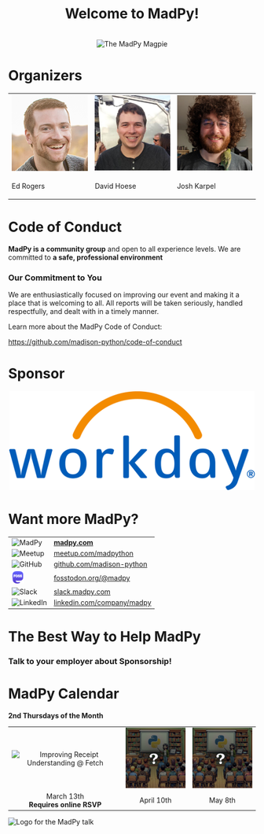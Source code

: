 <!-- [[[cog
import cog
from nbconvert.exporters import MarkdownExporter
from nbconvert.preprocessors import RegexRemovePreprocessor

rrp = RegexRemovePreprocessor()
rrp.patterns = (r"<style>",)
e = MarkdownExporter()
e.register_preprocessor(rrp, enabled=True)
(body, resources) = e.from_filename("welcome.ipynb")
cog.out(f"\n{body}\n")
]]] -->

<h1><center>Welcome to MadPy!</center></h1>
<br>
<center><img src="img/madpy-logo.png" alt="The MadPy Magpie" width="35%"/></center>

# Organizers

<table style="border:none; border-collapse:collapse; cellspacing:0; cellpadding:0">
  <tr>
    <td><img src="img/edrogers.jpg" alt="Ed Rogers" style="width: 300px;" /></td>
    <td><img src="img/djhoese.jpg" alt="David Hoese" style="width: 300px;" /></td>
    <td><img src="img/joshkarpel.jpg" alt="Josh Karpel" style="width: 300px;" /></td>
  </tr><tr>
    <td><p class="caption">Ed Rogers</p></td>
    <td><p class="caption">David Hoese</p></td>
    <td><p class="caption">Josh Karpel</p></td>
  </tr>
</table>

# Code of Conduct

**MadPy is a community group** and open to all experience levels. We are committed to **a safe, professional environment**

### Our Commitment to You

We are enthusiastically focused on improving our event and making it a place that is welcoming to all. All reports will be taken seriously, handled respectfully, and dealt with in a timely manner.

Learn more about the MadPy Code of Conduct:

https://github.com/madison-python/code-of-conduct


# Sponsor

<center><img src="img/workday-logo.png" alt="Sponsor Logo: Workday" width="500px"/></center>

# Want more MadPy?


<table style="border:none; border-collapse:collapse; cellspacing:0; cellpadding:0">
  <tr style="background-color: transparent; border: none;">
    <td style="border: none;"><img src="img/madpy-logo.png" alt="MadPy" style="width: 45px;" /></td><td style="vertical-align: middle; border: none;"><b><a href="https://madpy.com">madpy.com</a></b></td>
  </tr>
  <tr style="background-color: transparent; border: none;">
    <td style="border: none;"><img src="https://www.meetup.com/favicon.ico" alt="Meetup" style="width: 25px;" /></td><td style="vertical-align: middle; border: none;"><a href="https://www.meetup.com/madpython/">meetup.com/madpython</a></td>
  </tr>
  <tr style="background-color: transparent; border: none;">
    <td style="border: none;"><img src="https://www.github.com/favicon.ico" alt="GitHub" style="width: 25px;" /></td><td style="vertical-align: middle; border: none;"><a href="https://github.com/madison-python">github.com/madison-python</a></td>
  </tr>
  <tr style="background-color: transparent; border: none;">
    <td style="border: none;"><img src="img/fosstodon-logo.png" alt="Mastodon" style="width: 25px;" /></td><td style="vertical-align: middle; border: none;"><a href="https://fosstodon.org/@madpy">fosstodon.org/@madpy</a></td>
  </tr>
  <tr style="background-color: transparent; border: none;">
    <td style="border: none;"><img src="https://www.slack.com/favicon.ico" alt="Slack" style="width: 25px;" /></td><td style="vertical-align: middle; border: none;"><a href="https://slack.madpy.com">slack.madpy.com</a></td>
  </tr>
  <tr style="background-color: transparent; border: none;">
    <td style="border: none;"><img src="https://www.linkedin.com/favicon.ico" alt="LinkedIn" style="width: 25px;" /></td><td style="vertical-align: middle; border: none;"><a href="https://linkedin.com/company/madpy">linkedin.com/company/madpy</a></td>
  </tr>
</table>


# The Best Way to Help MadPy

### Talk to your employer about Sponsorship!

# MadPy Calendar

**2nd Thursdays of the Month**
<table style="width: 100%; table-layout: fixed; border:none; border-collapse:collapse; cellspacing:0; cellpadding:0">
    <tr>
        <td style="width: 46%; text-align: center;">
            <img src="https://madpy.com/static/images/2025-03-13-Improving-Receipt-Understanding-Social-Card-1792x1024.png" alt="Improving Receipt Understanding @ Fetch" style="width: 100%; height: auto;">
        </td>
        <td style="width: 27%; text-align: center;">
            <img src="img/Unknown-Social-Card.png" alt="TBD" style="width: 100%; height: auto;">
        </td>
        <td style="width: 27%; text-align: center;">
            <img src="img/Unknown-Social-Card.png" alt="TBD" style="width: 100%; height: auto;">
        </td>
    </tr>
    <tr>
        <td style="text-align: center;">March 13th<br><strong>Requires online RSVP</strong></td>
        <td style="text-align: center;">April 10th</td>
        <td style="text-align: center;">May 8th</td>
    </tr>
</table>

<img src="https://madpy.com/static/images/2025-02-13-What-Is-Git-Social-Card-1792x1024.png" alt="Logo for the MadPy talk" />

<!-- [[[end]]] -->
